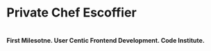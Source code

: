 <h1> Private Chef Escoffier<h1>

<h4> First Milesotne. User Centic Frontend Development. Code Institute.<h4>